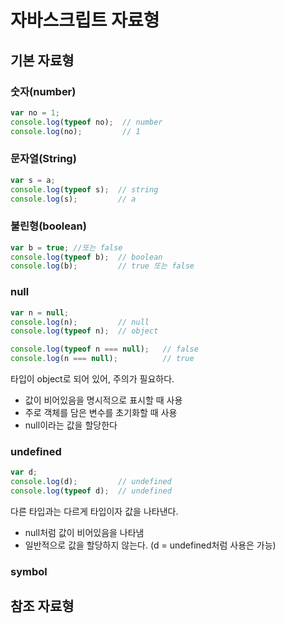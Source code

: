 # 자바스크립트 자료형  
## 기본 자료형  
### 숫자(number)  
``` javascript
var no = 1;
console.log(typeof no);  // number
console.log(no);         // 1
```  
### 문자열(String)  
``` javascript
var s = a;
console.log(typeof s);  // string
console.log(s);         // a
```  
### 불린형(boolean)  
``` javascript
var b = true; //또는 false
console.log(typeof b);  // boolean
console.log(b);         // true 또는 false
```  
### null
``` javascript
var n = null;
console.log(n);         // null
console.log(typeof n);  // object

console.log(typeof n === null);   // false
console.log(n === null);          // true
```  
타입이 object로 되어 있어, 주의가 필요하다.  
- 값이 비어있음을 명시적으로 표시할 때 사용  
- 주로 객체를 담은 변수를 초기화할 때 사용
- null이라는 값을 할당한다
### undefined  
``` javascript
var d;
console.log(d);         // undefined
console.log(typeof d);  // undefined
```  
다른 타입과는 다르게 타입이자 값을 나타낸다.  
- null처럼 값이 비어있음을 나타냄  
- 일반적으로 값을 할당하지 않는다. (d = undefined처럼 사용은 가능)
### symbol


## 참조 자료형  
